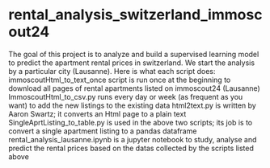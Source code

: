 # rental_analysis_switzerland_immoscout24
The goal of this project is to analyze and build a supervised learning model to predict the apartment rental prices in switzerland. We start the analysis by a particular city (Lausanne). Here is what each script does:
immoscoutHtml_to_text_once script is run once at the beginning to download all pages of rental apartments listed on immoscout24 (Lausanne)
ImmoscoutHtml_to_csv.py runs every day or week (as frequent as you want) to add the new listings to the existing data
html2text.py is written by Aaron Swartz; it converts an Html page to a plain text
SingleAprtListing_to_table.py is used in the above two scripts; its job is to convert a single apartment listing to a pandas dataframe
rental_analysis_lausanne.ipynb is a jupyter notebook to study, analyse and predict the rental prices based on the datas collected by the scripts listed above
